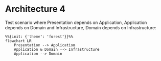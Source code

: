 # Architecture 4

Test scenario where Presentation depends on Application, Application depends on Domain and Infrastructure,
Domain depends on Infrastructure:


```mermaid
%%{init: {'theme': 'forest'}}%%
flowchart LR
    Presentation --> Application
    Application & Domain --> Infrastructure
    Application --> Domain
```
